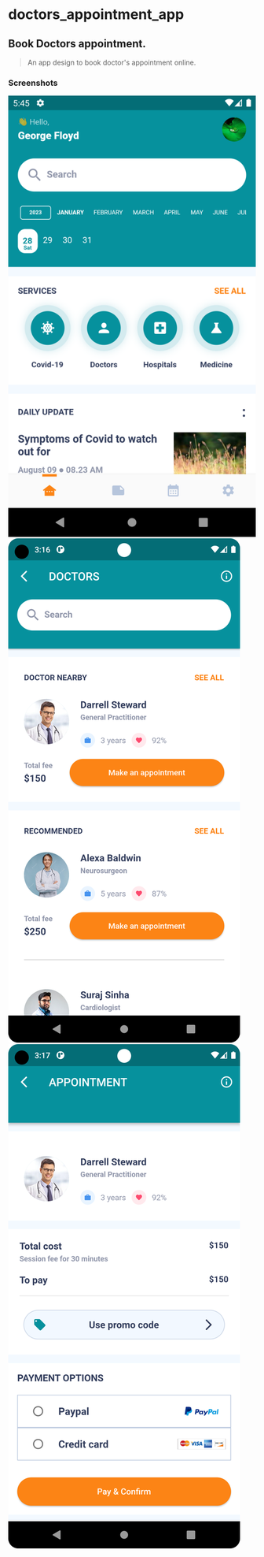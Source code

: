 # doctors_appointment_app

## Book Doctors appointment.

> An app design to book doctor's appointment online.

### Screenshots
![alt Screenshots](screenshots/main_screen.png)
![alt Screenshots](screenshots/doctors_list_page.png)
![alt Screenshots](screenshots/appointment_page.png)

